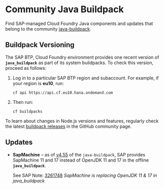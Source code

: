 <!-- loio4e2f2b506c2d4ea49f808fee70bc2fe6 -->

# Community Java Buildpack

Find SAP-managed Cloud Foundry Java components and updates that belong to the community [java-buildpack](https://github.com/cloudfoundry/java-buildpack).



<a name="loio4e2f2b506c2d4ea49f808fee70bc2fe6__section_kfn_ldv_f5b"/>

## Buildpack Versioning

The SAP BTP, Cloud Foundry environment provides one recent version of **`java_buildpack`** as part of its system buildpacks. To check this version, proceed as follows:

1.  Log in to a particular SAP BTP region and subaccount. For example, if your region is **eu10**, run:

    ```
    cf api https://api.cf.eu10.hana.ondemand.com
    ```

2.  Then run:

    ```
    cf buildpacks
    ```


To learn about changes in Node.js versions and features, regularly check the latest [buildpack releases](https://github.com/cloudfoundry/nodejs-buildpack/releases) in the GitHub community page.



<a name="loio4e2f2b506c2d4ea49f808fee70bc2fe6__section_drm_2w2_31c"/>

## Updates

-   **SapMachine** – as of [v4.55](https://github.com/cloudfoundry/java-buildpack/releases/tag/v4.55) of the `java-buildpack`, SAP provides SapMachine 11 and 17 instead of OpenJDK 11 and 17 in the offline **`java_buildpack`**.

    See SAP Note: [3261748](https://me.sap.com/notes/3261748) *SapMachine is replacing OpenJDK 11 & 17 in java\_buildpack*


